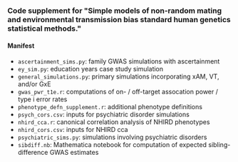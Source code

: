 ### Code supplement for "Simple models of non-random mating and environmental transmission bias standard human genetics statistical methods."

#### Manifest
- `ascertainment_sims.py`: family GWAS simulations with ascertainment
- `ey_sim.py`: education years case study simulation
- `general_simulations.py`: primary simulations incorporating xAM, VT, and/or GxE
- `gwas_pwr_t1e.r`: computations of on- / off-target assocation power / type i error rates
- `phenotype_defn_supplement.r`: additional phenotype definitions
- `psych_cors.csv`: inputs for psychiatric disorder simulations
- `nhird_cca.r`: canonical correlation analysis of NHIRD phenotypes
- `nhird_cors.csv`: inputs for NHIRD cca
- `psychiatric_sims.py`: simulations involving psychiatric disorders
- `sibdiff.nb`: Mathematica notebook for computation of expected sibling-difference GWAS estimates

